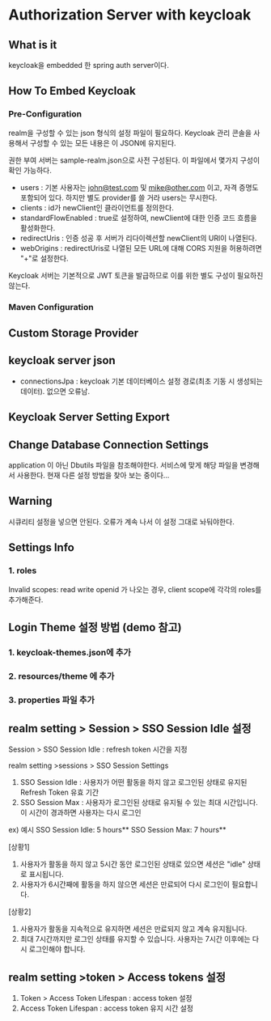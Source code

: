 # Authorization Server with keycloak

## What is it

keycloak을 embedded 한 spring auth server이다.

## How To Embed Keycloak

### Pre-Configuration

realm을 구성할 수 있는 json 형식의 설정 파일이 필요하다. Keycloak 관리 콘솔을 사용해서 구성할 수 있는 모든 내용은 이 JSON에 유지된다.

권한 부여 서버는 sample-realm.json으로 사전 구성된다. 이 파일에서 몇가지 구성이 확인 가능하다.

- users : 기본 사용자는 <john@test.com> 및 <mike@other.com> 이고, 자격 증명도 포함되어 있다. 하지만 별도 provider를 쓸 거라 users는 무시한다.
- clients : id가 newClient인 클라이언트를 정의한다.
- standardFlowEnabled : true로 설정하여, newClient에 대한 인증 코드 흐름을 활성화한다.
- redirectUris : 인증 성공 후 서버가 리다이렉션할 newClient의 URl이 나열된다.
- webOrigins : redirectUris로 나열된 모든 URL에 대해 CORS 지원을 허용하려면 "+"로 설정한다.

Keycloak 서버는 기본적으로 JWT 토큰을 발급하므로 이를 위한 별도 구성이 필요하진 않는다.

### Maven Configuration

## Custom Storage Provider

## keycloak server json

- connectionsJpa : keycloak 기본 데이터베이스 설정 경로(최초 기동 시 생성되는 데이터). 없으면 오류남.

## Keycloak Server Setting Export

## Change Database Connection Settings

application 이 아닌 Dbutils 파일을 참조해야한다. 서비스에 맞게 해당 파일을 변경해서 사용한다. 현재 다른 설정 방법을 찾아 보는 중이다...

## Warning

시큐리티 설정을 넣으면 안된다. 오류가 계속 나서 이 설정 그대로 놔둬야한다.

## Settings Info

### 1. roles

Invalid scopes: read write openid 가 나오는 경우, client scope에 각각의 roles를 추가해준다.

## Login Theme 설정 방법 (demo 참고)

### 1. keycloak-themes.json에 추가

### 2. resources/theme 에 추가

### 3. properties 파일 추가

## realm setting > Session > SSO Session Idle 설정
Session > SSO Session Idle : refresh token 시간을 지정

realm setting >sessions > SSO Session Settings
1. SSO Session Idle :  사용자가 어떤 활동을 하지 않고 로그인된 상태로 유지된Refresh Token 유효 기간
2. SSO Session Max : 사용자가 로그인된 상태로 유지될 수 있는 최대 시간입니다. 이 시간이 경과하면 사용자는 다시 로그인 

ex) 예시 
SSO Session Idle: 5 hours**
SSO Session Max: 7 hours**

[상황1]
1. 사용자가 활동을 하지 않고 5시간 동안 로그인된 상태로 있으면 세션은 "idle" 상태로 표시됩니다.
2. 사용자가 6시간째에 활동을 하지 않으면 세션은 만료되어 다시 로그인이 필요합니다.

[상황2]
1. 사용자가 활동을 지속적으로 유지하면 세션은 만료되지 않고 계속 유지됩니다.
2. 최대 7시간까지만 로그인 상태를 유지할 수 있습니다. 사용자는 7시간 이후에는 다시 로그인해야 합니다.

## realm setting >token > Access tokens 설정
1. Token > Access Token Lifespan  : access token 설정
2. Access Token Lifespan : access token 유지 시간 설정
